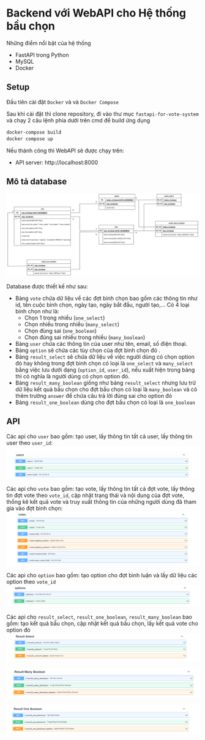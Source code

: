 # Backend với WebAPI cho Hệ thống bầu chọn
Những điểm nổi bật của hệ thống
- FastAPI trong Python 
- MySQL
- Docker

## Setup

Đầu tiên cài đặt `Docker` và và `Docker Compose`



Sau khi cài đặt thì clone repository, đi vào thư mục `fastapi-for-vote-system` và chạy 2 câu lệnh phía dưới trên cmd để build ứng dụng
```bash
docker-compose build
docker compose up 
```

Nếu thành công thì WebAPI sẽ được chạy trên:

- API server: http://localhost:8000

## Mô tả database
![database](./image/database.png)

 Database được thiết kế như sau:
  + Bảng `vote` chứa dữ liệu về các đợt bình chọn bao gồm các thông tin như id, tên cuộc bình chọn, ngày tạo, ngày bắt đầu, người tạo,... Có 4 loại bình chọn như là: 
      + Chọn 1 trong nhiều (`one_select`)
      + Chọn nhiều trong nhiều (`many_select`) 
      + Chọn đùng sai (`one_boolean`)
      + Chọn đúng sai nhiều trong nhiều (`many_boolean`)
  + Bảng `user` chứa các thông tin của user như tên, email, số điện thoại.
  + Bảng `option` sẽ chứa các tùy chọn của đợt bình chọn đó .
  + Bảng `result_select` sẽ chứa dữ liệu về việc người dùng có chọn option đó hay không trong đợt bình chọn có loại là `one_select` và `many_select` bằng việc lưu dưới dạng (`option_id`, `user_id`), nếu xuất hiện trong bảng thì có nghĩa là người dùng có chọn option đó.
  + Bảng `result_many_boolean` giống như bảng `result_select` nhưng lưu trữ dữ liệu kết quả bầu chọn cho đợt bầu chọn có loại là `many_boolean` và có thêm trường `answer` để chứa câu trả lời đúng sai cho option đó
  + Bảng `result_one_boolean` dùng cho đợt bầu chọn có loại là `one_boolean`

## API
Các api cho `user` bao gồm: tạo user, lấy thông tin tất cả user, lấy thông tin user theo `user_id`:
![database](./image/user.png)

Các api cho `vote` bao gồm: tạo vote, lấy thông tin tất cả đợt vote, lấy thông tin đợt vote theo `vote_id`, cập nhật trạng thái và nội dung của đợt vote, thống kê kết quả vote và truy xuất thông tin của những người dùng đã tham gia vào đợt bình chọn:
![database](./image/votes.png)

Các api cho `option` bao gồm: tạo option cho đợt bình luận và lấy dữ liệu các option theo `vote_id`
![database](./image/option.png)

Các api cho `result_select`, `result_one_boolean`, `result_many_boolean` bao gồm: tạo kết quả bầu chọn, cập nhật kết quả bầu chọn, lấy kết quả vote cho option đó 
![database](./image/result_select.png)

![database](./image/result_many_boolean.png)

![database](./image/result_one_boolean.png)
